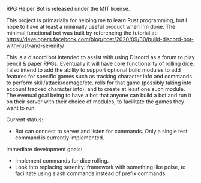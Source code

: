 RPG Helper Bot is released under the MIT license. 

This project is primarially for helping me to learn Rust programming, but I hope to have at least a minimally useful product when I'm done. The minimal functional bot was built by referencing the tutorial at:
https://developers.facebook.com/blog/post/2020/09/30/build-discord-bot-with-rust-and-serenity/ 

This is a discord bot intended to assist with using Discord as a forum to play pencil & paper RPGs. Eventually it will have core functionality of rolling dice. I also intend to add the ability to support optional build modules to add features for specific games such as tracking character info and commands to perform skill/attack/damage/etc. rolls for that game (possibly taking into account tracked character info), and to create at least one such module. The evenual goal being to have a bot that anyone can build a bot and run it on their server with their choice of modules, to facilitate the games they want to run.

Current status:
* Bot can connect to server and listen for commands. Only a single test command is currently implemented.

Immediate development goals:
* Implement commands for dice rolling.
* Look into replacing serenity::framework with something like poise, to facilitate using slash commands instead of prefix commands. 
